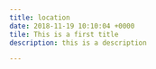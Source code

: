 ```yaml
---
title: location
date: 2018-11-19 10:10:04 +0000
tile: This is a first title
description: this is a description

---
```

